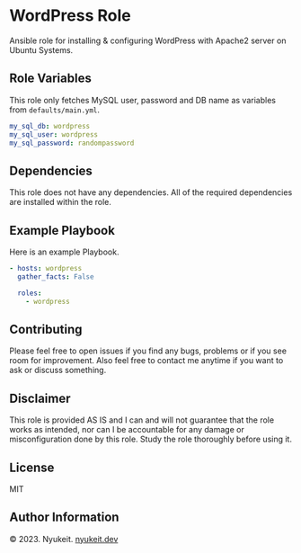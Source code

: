 WordPress Role
=========
Ansible role for installing & configuring WordPress with Apache2 server on Ubuntu Systems.

Role Variables
--------------
This role only fetches MySQL user, password and DB name as variables from `defaults/main.yml`.

```yaml
my_sql_db: wordpress
my_sql_user: wordpress
my_sql_password: randompassword
```

Dependencies
------------
This role does not have any dependencies. All of the required dependencies are installed within the role.

Example Playbook
----------------
Here is an example Playbook.

```yaml
- hosts: wordpress
  gather_facts: False

  roles:
    - wordpress
```

Contributing
------------
Please feel free to open issues if you find any bugs, problems or if you see room for improvement. Also feel free to contact me anytime if you want to ask or discuss something.

Disclaimer
----------
This role is provided AS IS and I can and will not guarantee that the role works as intended, nor can I be accountable for any damage or misconfiguration done by this role. Study the role thoroughly before using it.

License
-------
MIT

Author Information
------------------
© 2023. Nyukeit. [nyukeit.dev](https://nyukeit.dev)
